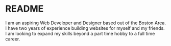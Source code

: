 # README

I am an aspiring Web Developer and Designer based out of the Boston Area. I have two years of experience building websites for myself and my friends. I am looking to expand my skills beyond a part time hobby to a full time career.

